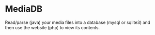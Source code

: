 MediaDB
===================

Read/parse (java) your media files into a database (mysql or sqlite3) and then use the website (php) to view its contents.
